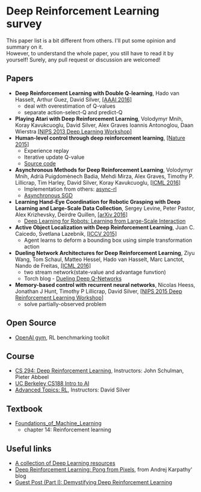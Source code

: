 # Deep Reinforcement Learning survey
This paper list is a bit different from others. I'll put some opinion and summary on it.   
However, to understand the whole paper, you still have to read it by yourself!
Surely, any pull request or discussion are welcomed!
## Papers
  - **Deep Reinforcement Learning with Double Q-learning**, Hado van Hasselt, Arthur Guez, David Silver, [[AAAI 2016]](http://arxiv.org/abs/1509.06461)
      - deal with overestimation of Q-values
      - separate action-select-Q and predict-Q 
  - **Playing Atari with Deep Reinforcement Learning**, Volodymyr Mnih, Koray Kavukcuoglu, David Silver, Alex Graves Ioannis Antonoglou, Daan Wierstra [[NIPS 2013 Deep Learning Workshop]](https://www.cs.toronto.edu/~vmnih/docs/dqn.pdf)
  - **Human-level control through deep reinforcement learning**, [[Nature 2015]](http://home.uchicago.edu/~arij/journalclub/papers/2015_Mnih_et_al.pdf)
      - Experience replay
      - Iterative update Q-value
      - [Source code](https://sites.google.com/a/deepmind.com/dqn)
  - **Asynchronous Methods for Deep Reinforcement Learning**, Volodymyr Mnih, Adrià Puigdomènech Badia, Mehdi Mirza, Alex Graves, Timothy P. Lillicrap, Tim Harley, David Silver, Koray Kavukcuoglu, [[ICML 2016]](https://arxiv.org/abs/1602.01783)
      - Implementation from others:  [async-rl](https://github.com/muupan/async-rl)
      - [Asynchronous SGD](https://cxwangyi.wordpress.com/2013/04/09/why-asynchronous-sgd-works-better-than-its-synchronous-counterpart/)
  - **Learning Hand-Eye Coordination for Robotic Grasping with Deep Learning and Large-Scale Data Collection**, Sergey Levine, Peter Pastor, Alex Krizhevsky, Deirdre Quillen, [[arXiv 2016]](http://arxiv.org/abs/1603.02199)
      - [Deep Learning for Robots: Learning from Large-Scale Interaction](https://research.googleblog.com/2016/03/deep-learning-for-robots-learning-from.html)
  - **Active Object Localization with Deep Reinforcement Learning**, Juan C. Caicedo, Svetlana Lazebnik, [[ICCV 2015]](http://arxiv.org/abs/1511.06015)
      - Agent learns to deform a bounding box using simple transformation action   
  - **Dueling Network Architectures for Deep Reinforcement Learning**, Ziyu Wang, Tom Schaul, Matteo Hessel, Hado van Hasselt, Marc Lanctot, Nando de Freitas, [[ICML 2016]](http://arxiv.org/abs/1511.06581)
      - two stream network(state-value and advantage funvtion)
      - Torch blog - [Dueling Deep Q-Networks](http://torch.ch/blog/2016/04/30/dueling_dqn.html)   
  - **Memory-based control with recurrent neural networks**, Nicolas Heess, Jonathan J Hunt, Timothy P Lillicrap, David Silver, [[NIPS 2015 Deep Reinforcement Learning Workshop]](http://arxiv.org/abs/1512.04455)
      - solve partially-observed problem  





## Open Source
  - [OpenAI gym](https://gym.openai.com/), RL benchmarking toolkit

## Course
  - [CS 294: Deep Reinforcement Learning](http://rll.berkeley.edu/deeprlcourse/#related-materials), Instructors: John Schulman, Pieter Abbeel
  - [UC Berkeley CS188 Intro to AI](http://ai.berkeley.edu/home.html)
  - [Advanced Topics: RL](http://www0.cs.ucl.ac.uk/staff/d.silver/web/Teaching.html), Instructors: David Silver
  
## Textbook
  - [Foundations_of_Machine_Learning](http://www.cs.nyu.edu/~mohri/mlbook/)
      - chapter 14: Reinforcement learning  
   
  
## Useful links
  - [A collection of Deep Learning resources](http://www.jeremydjacksonphd.com/category/deep-learning/)
  - [Deep Reinforcement Learning: Pong from Pixels](http://karpathy.github.io/2016/05/31/rl/), from Andrej Karpathy' blog
  - [Guest Post (Part I): Demystifying Deep Reinforcement Learning](https://www.nervanasys.com/demystifying-deep-reinforcement-learning/)
